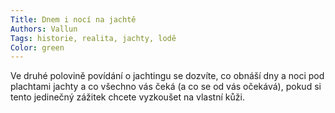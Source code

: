 ```yaml
---
Title: Dnem i nocí na jachtě
Authors: Vallun
Tags: historie, realita, jachty, lodě
Color: green
---
```

Ve druhé polovině povídání o jachtingu se
dozvíte, co obnáší dny a noci pod plachtami
jachty a co všechno vás čeká (a co se
od vás očekává), pokud si tento jedinečný
zážitek chcete vyzkoušet na vlastní kůži.
